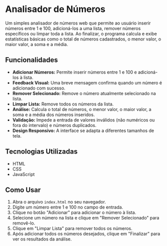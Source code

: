 # Analisador de Números

Um simples analisador de números web que permite ao usuário inserir números entre 1 e 100, adicioná-los a uma lista, remover números específicos ou limpar toda a lista. Ao finalizar, o programa calcula e exibe estatísticas básicas como o total de números cadastrados, o menor valor, o maior valor, a soma e a média.

## Funcionalidades

* **Adicionar Números:** Permite inserir números entre 1 e 100 e adicioná-los à lista.
* **Feedback Visual:** Uma breve mensagem confirma quando um número é adicionado com sucesso.
* **Remover Selecionado:** Remove o número atualmente selecionado na lista.
* **Limpar Lista:** Remove todos os números da lista.
* **Análise:** Calcula o total de números, o menor valor, o maior valor, a soma e a média dos números inseridos.
* **Validação:** Impede a entrada de valores inválidos (não numéricos ou fora do intervalo) e números duplicados.
* **Design Responsivo:** A interface se adapta a diferentes tamanhos de tela.

## Tecnologias Utilizadas

* HTML
* CSS
* JavaScript

## Como Usar

1.  Abra o arquivo `index.html` no seu navegador.
2.  Digite um número entre 1 e 100 no campo de entrada.
3.  Clique no botão "Adicionar" para adicionar o número à lista.
4.  Selecione um número na lista e clique em "Remover Selecionado" para removê-lo.
5.  Clique em "Limpar Lista" para remover todos os números.
6.  Após adicionar todos os números desejados, clique em "Finalizar" para ver os resultados da análise.